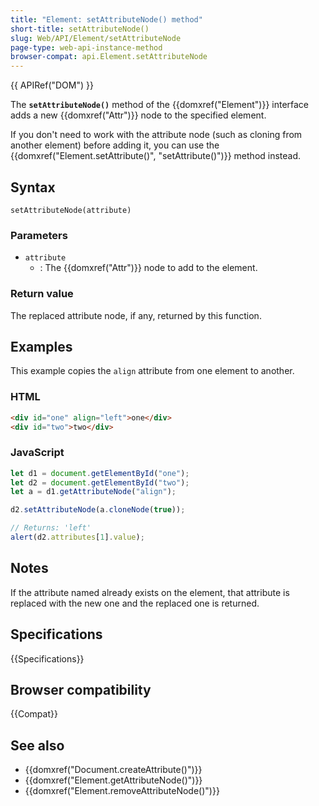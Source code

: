 ```yaml
---
title: "Element: setAttributeNode() method"
short-title: setAttributeNode()
slug: Web/API/Element/setAttributeNode
page-type: web-api-instance-method
browser-compat: api.Element.setAttributeNode
---
```


{{ APIRef("DOM") }}

The **`setAttributeNode()`** method of the {{domxref("Element")}} interface adds a new {{domxref("Attr")}} node to the specified element.

If you don't need to work with the attribute node (such as cloning from another element) before adding it, you can use the {{domxref("Element.setAttribute()", "setAttribute()")}} method instead.

## Syntax

```js-nolint
setAttributeNode(attribute)
```

### Parameters

- `attribute`
  - : The {{domxref("Attr")}} node to add to the element.

### Return value

The replaced attribute node, if any, returned by this function.

## Examples

This example copies the `align` attribute from one element to another.

### HTML

```html
<div id="one" align="left">one</div>
<div id="two">two</div>
```

### JavaScript

```js
let d1 = document.getElementById("one");
let d2 = document.getElementById("two");
let a = d1.getAttributeNode("align");

d2.setAttributeNode(a.cloneNode(true));

// Returns: 'left'
alert(d2.attributes[1].value);
```

## Notes

If the attribute named already exists on the element, that attribute is replaced with
the new one and the replaced one is returned.

## Specifications

{{Specifications}}

## Browser compatibility

{{Compat}}

## See also

- {{domxref("Document.createAttribute()")}}
- {{domxref("Element.getAttributeNode()")}}
- {{domxref("Element.removeAttributeNode()")}}
